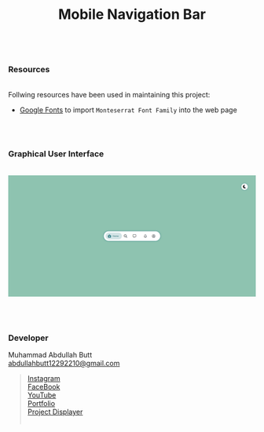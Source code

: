 <h1 align="center">

Mobile Navigation Bar

</h1>


<br><br>
<!-- ................................................................................................................................. -->


### Resources
<br>
Follwing resources have been used in maintaining this project:

- [Google Fonts](https://fonts.google.com/) to import `Monteserrat Font Family` into the web page 


<br><br>

<!-- ................................................................................................................................. -->







### Graphical User Interface
<br>

<img src="/Mobile Navigation Bar/assets/demo.png" />

<br><br>
<!-- ................................................................................................................................. -->





### Developer

Muhammad Abdullah Butt <br>
abdullahbutt12292210@gmail.com <br>
> [Instagram](https://www.instagram.com/abdullah.butt.22/)<br>
> [FaceBook](https://www.facebook.com/profile.php?id=100076291614529)<br>
> [YouTube](https://www.youtube.com/channel/UCnuOFQyMywg-KuoN-lmav1Q)<br>
> [Portfolio](https://rebrand.ly/MuhammadAbdullahButt_MABCORP)<br>
> [Project Displayer]( https://rebrand.ly/ProjectDisplayer_MABCORP)
<br><br>
<!-- ................................................................................................................................. -->






